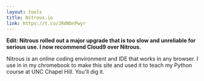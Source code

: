 ```yaml
---
layout: tools
title: Nitrous.io
link: https://t.co/JRdNbnPwyr
---
```


**Edit: Nitrous rolled out a major upgrade that is too slow and unreliable for serious use. I now recommend Cloud9 over Nitrous.**  

Nitrous is an online coding environment and IDE that works in any browser.  I use in in my chromebook to make this site and used it to teach my Python course at UNC Chapel Hill.  You'll dig it.
